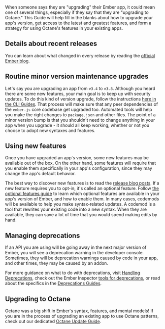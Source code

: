 When someone says they are "upgrading" their Ember app, it could mean one of several things, especially if they say that they are "upgrading to Octane."
This Guide will help fill in the blanks about how to upgrade your app's version, get access to the latest and greatest features, and form a strategy for using Octane's features in your existing apps.

## Details about recent releases

You can learn about what changed in every release by reading the 
[official Ember blog](https://blog.emberjs.com).

## Routine minor version maintenance upgrades

Let's say you are upgrading an app from `v3.4` to `v3.8`.
Although you heard there are some new features, your main goal is to keep up with security updates.
To do this kind of version upgrade, follow the instructions [here in the CLI Guides](https://cli.emberjs.com/release/basic-use/upgrading/).
That process will make sure that any peer dependencies of the `ember.js` core codebase get upgraded too.
Automated tools will help you make the right changes to `package.json` and other files.
The point of a minor version bump is that you shouldn't need to change anything in your app when you upgrade - it should all keep working, whether or not you choose to adopt new syntaxes and features.

## Using new features

Once you have upgraded an app's version, some new features may be available out of the box.
On the other hand, some features will require that you enable them specifically in your app's configuration, since they may change the app's default behavior.

The best way to discover new features is to read the [release blog posts](https://blog.emberjs.com/tags/releases.html).
If a new feature requires you to opt-in, it's called an optional feature.
Follow [the optional features guide](../configuring-ember/optional-features/) to learn which optional features are available in your app's version of Ember, and how to enable them.
In many cases, codemods will be available to help you make syntax-related updates.
A codemod is a tool that rewrites your existing code into a new syntax.
When they are available, they can save a lot of time that you would spend making edits by hand.

## Managing deprecations

If an API you are using will be going away in the next major version of Ember, you will see a deprecation warning in the developer console.
Sometimes, they will be deprecation warnings caused by code in your app, and other times, they may be caused by an addon.

For more guidance on what to do with deprecations, visit [Handling Deprecations](../configuring-ember/handling-deprecations/), check out the Ember Inspector [tools for deprecations](../ember-inspector/deprecations/), or read about the specifics in the [Deprecations Guides](https://deprecations.emberjs.com/).

## Upgrading to Octane

Octane was a big shift in Ember's syntax, features, and mental models! If you are in the process of upgrading an existing app to use Octane patterns, check out our dedicated [Octane Update Guide](./current-edition/).
